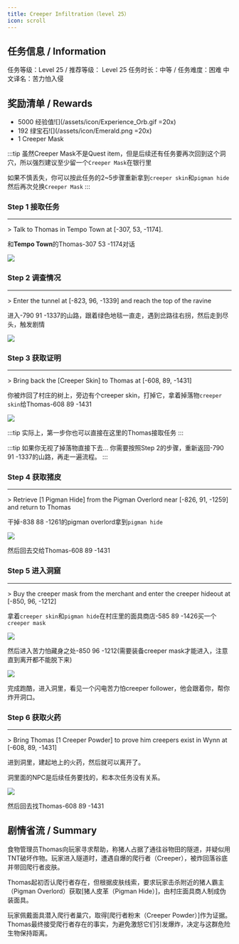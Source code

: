 ```yaml
---
title: Creeper Infiltration（level 25）
icon: scroll
---
```


## 任务信息 / Information
任务等级：Level 25 / 推荐等级： Level 25
任务时长：中等 / 任务难度：困难
中文译名：苦力怕入侵


## 奖励清单 / Rewards

+ 5000 经验值![](/assets/icon/Experience_Orb.gif =20x)
+ 192 绿宝石![](/assets/icon/Emerald.png =20x)
+ 1 Creeper Mask
  
:::tip
虽然Creeper Mask不是Quest item，但是后续还有任务要再次回到这个洞穴，所以强烈建议至少留一个`Creeper Mask`在银行里

如果不慎丢失，你可以按此任务的2~5步骤重新拿到`creeper skin`和`pigman hide`然后再次兑换`Creeper Mask`
:::

### Step 1 接取任务
---
\> Talk to Thomas in Tempo Town at [-307, 53, -1174].

和**Tempo Town**的<NPC>Thomas</NPC><CC>-307 53 -1174</CC>对话

![](/assets/img/lv25-5.png)

### Step 2 调查情况
---
\> Enter the tunnel at [-823, 96, -1339] and reach the top of the ravine


进入<CC>-790 91 -1337</CC>的山路，跟着绿色地毯一直走，遇到岔路往右拐，然后走到尽头，触发剧情

![](/assets/img/lv25-6.png)

### Step 3 获取证明
---

\> Bring back the [Creeper Skin] to Thomas at [-608, 89, -1431]

你被炸回了村庄的树上，旁边有个<NPC>creeper skin</NPC>，打掉它，拿着掉落物`creeper skin`给<NPC>Thomas</NPC><CC>-608 89 -1431</CC>

![](/assets/img/lv25-7.png)

:::tip
实际上，第一步你也可以直接在这里的<NPC>Thomas</NPC>接取任务
:::

:::tip 如果你无视了掉落物直接下去...
你需要按照Step 2的步骤，重新返回<CC>-790 91 -1337</CC>的山路，再走一遍流程。
:::

### Step 4 获取猪皮
--- 
\> Retrieve [1 Pigman Hide] from the Pigman Overlord near [-826, 91, -1259] and return to Thomas

干掉<CC>-838 88 -1261</CC>的<mob>pigman overlord</mob>拿到`pigman hide`

![](/assets/img/lv25-8.png)


然后回去交给<NPC>Thomas</NPC><CC>-608 89 -1431</CC>


### Step 5 进入洞窟
---
\> Buy the creeper mask from the merchant and enter the creeper hideout at [-850, 96, -1212]

拿着`creeper skin`和`pigman hide`在村庄里的面具商店<CC>-585 89 -1426</CC>买一个`creeper mask`

![](/assets/img/lv25-9.png)

然后进入苦力怕藏身之处<CC>-850 96 -1212</CC>(需要装备creeper mask才能进入，注意直到离开都不能脱下来)

![](/assets/img/lv25-10.png)

完成跑酷，进入洞里，看见一个闪电苦力怕<guard>creeper follower</guard>，他会跟着你，帮你炸开洞口。

### Step 6 获取火药
--- 
\> Bring Thomas [1 Creeper Powder] to prove him creepers exist in Wynn at [-608, 89, -1431]

进到洞里，建起地上的火药，然后就可以离开了。

洞里面的NPC是后续任务要找的，和本次任务没有关系。

![](/assets/img/lv25-11.png)

然后回去找<NPC>Thomas</NPC><CC>-608 89 -1431</CC>

## 剧情省流 / Summary

食物管理员Thomas向玩家寻求帮助，称猪人占据了通往谷物田的隧道，并疑似用TNT破坏作物。玩家进入隧道时，遭遇自爆的爬行者（Creeper），被炸回落谷底并带回爬行者皮肤。

Thomas起初否认爬行者存在，但根据皮肤线索，要求玩家击杀附近的猪人霸主（Pigman Overlord）获取[猪人皮革（Pigman Hide）]，由村庄面具商人制成伪装面具。

玩家佩戴面具潜入爬行者巢穴，取得[爬行者粉末（Creeper Powder）]作为证据。Thomas最终接受爬行者存在的事实，为避免激怒它们引发爆炸，决定与这群危险生物保持距离。








